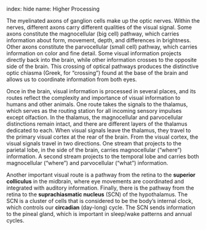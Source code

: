 index: hide
name: Higher Processing

The myelinated axons of ganglion cells make up the optic nerves. Within the nerves, different axons carry different qualities of the visual signal. Some axons constitute the magnocellular (big cell) pathway, which carries information about form, movement, depth, and differences in brightness. Other axons constitute the parvocellular (small cell) pathway, which carries information on color and fine detail. Some visual information projects directly back into the brain, while other information crosses to the opposite side of the brain. This crossing of optical pathways produces the distinctive optic chiasma (Greek, for “crossing”) found at the base of the brain and allows us to coordinate information from both eyes.

Once in the brain, visual information is processed in several places, and its routes reflect the complexity and importance of visual information to humans and other animals. One route takes the signals to the thalamus, which serves as the routing station for all incoming sensory impulses except olfaction. In the thalamus, the magnocellular and parvocellular distinctions remain intact, and there are different layers of the thalamus dedicated to each. When visual signals leave the thalamus, they travel to the primary visual cortex at the rear of the brain. From the visual cortex, the visual signals travel in two directions. One stream that projects to the parietal lobe, in the side of the brain, carries magnocellular (“where”) information. A second stream projects to the temporal lobe and carries both magnocellular (“where”) and parvocellular (“what”) information.

Another important visual route is a pathway from the retina to the  **superior colliculus** in the midbrain, where eye movements are coordinated and integrated with auditory information. Finally, there is the pathway from the retina to the  **suprachiasmatic nucleus** (SCN) of the hypothalamus. The SCN is a cluster of cells that is considered to be the body’s internal clock, which controls our  **circadian** (day-long) cycle. The SCN sends information to the pineal gland, which is important in sleep/wake patterns and annual cycles.

